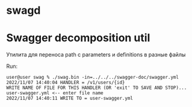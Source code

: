 # swagd
# Swagger decomposition util

Утилита для переноса path с parameters и definitions в разные файлы

Run:

    user@user swag % ./swag.bin -in=../../../swagger-doc/swagger.yml
    2022/11/07 14:40:04 HANDLER = /v1/users/{id}
    WRITE NAME OF FILE FOR THIS HANDLER (OR 'exit' TO SAVE AND STOP)...
    user-swagger.yml <-- enter file name
    2022/11/07 14:40:11 WRITE TO = user-swagger.yml


